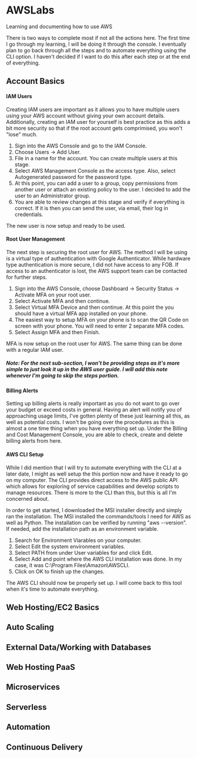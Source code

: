 # AWSLabs
Learning and documenting how to use AWS

There is two ways to complete most if not all the actions here. The first time I go through my learning, I will be doing it through the console. I eventually plan to go back through all the steps and to automate everything using the CLI option. I haven't decided if I want to do this after each step or at the end of everything.

## Account Basics

#### IAM Users

Creating IAM users are important as it allows you to have multiple users using your AWS account without giving your own account details. Additionally, creating an IAM user for yourself is best practice as this adds a bit more security so that if the root account gets comprimised, you won't "lose" much.

1) Sign into the AWS Console and go to the IAM Console.
2) Choose Users -> Add User.
3) File in a name for the account. You can create multiple users at this stage.
4) Select AWS Management Console as the access type. Also, select Autogenerated password for the password type.
5) At this point, you can add a user to a group, copy permissions from another user or attach an existing policy to the user. I decided to add the user to an Administrator group.
6) You are able to review changes at this stage and verify if everything is correct. If it is then you can send the user, via email, their log in credentials.

The new user is now setup and ready to be used.

#### Root User Management

The next step is securing the root user for AWS. The method I will be using is a virtual type of authentication with Google Authenticator. While hardware type authentication is more secure, I did not have access to any FOB. If access to an authenticator is lost, the AWS support team can be contacted for further steps.

1) Sign into the AWS Console, choose Dashboard -> Security Status -> Activate MFA on your root user.
2) Select Activate MFA and then continue.
3) Select Virtual MFA Device and then continue. At this point the you should have a virtual MFA app installed on your phone.
4) The easiest way to setup MFA on your phone is to scan the QR Code on screen with your phone. You will need to enter 2 separate MFA codes.
5) Select Assign MFA and then Finish.

MFA is now setup on the root user for AWS. The same thing can be done with a regular IAM user.

##### Note: For the next sub-section, I won't be providing steps as it's more simple to just look it up in the AWS user guide. I will add this note whenever I'm going to skip the steps portion.

#### Billing Alerts

Setting up billing alerts is really important as you do not want to go over your budget or exceed costs in general. Having an alert will notify you of approaching usage limits, I've gotten plenty of these just learning all this, as well as potential costs. I won't be going over the procedures as this is almost a one time thing when you have everything set up. Under the Billing and Cost Management Console, you are able to check, create and delete billing alerts from here.

#### AWS CLI Setup

While I did mention that I will try to automate everything with the CLI at a later date, I might as well setup the this portion now and have it ready to go on my computer. The CLI provides direct access to the AWS public API which allows for exploring of service capabilities and develop scripts to manage resources. There is more to the CLI than this, but this is all I'm concerned about.

In order to get started, I downloaded the MSI installer directly and simply ran the installation. The MSI installed the commands/tools I need for AWS as well as Python. The installation can be verified by running "aws --version". If needed, add the installation path as an environment variable.

1) Search for Environment Viarables on your computer.
2) Select Edit the system environment variables.
3) Select PATH from under User variables for <user> and click Edit.
4) Select Add and point where the AWS CLI installation was done. In my case, it was C:\Program Files\Amazon\AWSCLI.
5) Click on OK to finish up the changes.
  
The AWS CLI should now be properly set up. I will come back to this tool when it's time to automate everything.

## Web Hosting/EC2 Basics

## Auto Scaling

## External Data/Working with Databases

## Web Hosting PaaS

## Microservices

## Serverless

## Automation

## Continuous Delivery
